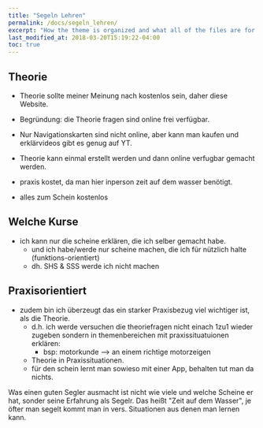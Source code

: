```yaml
---
title: "Segeln Lehren"
permalink: /docs/segeln_lehren/
excerpt: "How the theme is organized and what all of the files are for."
last_modified_at: 2018-03-20T15:19:22-04:00
toc: true
---
```

## Theorie
- Theorie sollte meiner Meinung nach kostenlos sein, daher diese Website.
- Begründung: die Theorie fragen sind online frei verfügbar.
- Nur Navigationskarten sind nicht online, aber kann man kaufen und erklärvideos gibt es genug auf YT.
- Theorie kann einmal erstellt werden und dann online verfugbar gemacht werden.
- praxis kostet, da man hier inperson zeit auf dem wasser benötigt.

- alles zum Schein kostenlos


## Welche Kurse 
- ich kann nur die scheine erklären, die ich selber gemacht habe.
  - und ich habe/werde nur scheine machen, die ich für nützlich halte (funktions-orientiert)
  - dh. SHS & SSS werde ich nicht machen

## Praxisorientiert
- zudem bin ich überzeugt das ein starker Praxisbezug viel wichtiger ist, als die Theorie.
  - d.h. ich werde versuchen die theoriefragen nicht einach 1zu1 wieder zugeben sondern in themenbereichen mit praxissituatuionen erklären:
    - bsp: motorkunde --> an einem richtige motorzeigen
  - Theorie in Praxissituationen.
  - für den schein lernt man sowieso mit einer App, behalten tut man da nichts.

Was einen guten Segler ausmacht ist nicht wie viele und welche Scheine er hat, sonder seine Erfahrung als Segelr. Das heißt "Zeit auf dem Wasser", je öfter man segelt kommt man in vers. Situationen aus denen man lernen kann.
